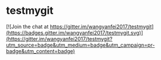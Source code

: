 # testmygit

[![Join the chat at https://gitter.im/wangyanfei2017/testmygit](https://badges.gitter.im/wangyanfei2017/testmygit.svg)](https://gitter.im/wangyanfei2017/testmygit?utm_source=badge&utm_medium=badge&utm_campaign=pr-badge&utm_content=badge)